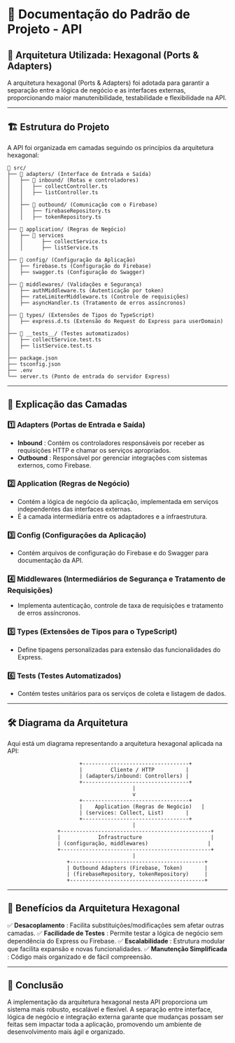 # 📖 Documentação do Padrão de Projeto - API

## 📌 Arquitetura Utilizada: Hexagonal (Ports & Adapters)

A arquitetura hexagonal (Ports & Adapters) foi adotada para garantir a separação entre a lógica de negócio e as interfaces externas, proporcionando maior manutenibilidade, testabilidade e flexibilidade na API.

---

## 🏗 Estrutura do Projeto

A API foi organizada em camadas seguindo os princípios da arquitetura hexagonal:

```
📂 src/
├── 📂 adapters/ (Interface de Entrada e Saída)
│   ├── 📂 inbound/ (Rotas e controladores)
│   │   ├── collectController.ts
│   │   ├── listController.ts
│   │
│   ├── 📂 outbound/ (Comunicação com o Firebase)
│   │   ├── firebaseRepository.ts
│   │   ├── tokenRepository.ts
│
├── 📂 application/ (Regras de Negócio)
│   ├── 📂 services
│   │      ├── collectService.ts
│   │      ├── listService.ts
│
├── 📂 config/ (Configuração da Aplicação)
│   ├── firebase.ts (Configuração do Firebase)
│   ├── swagger.ts (Configuração do Swagger)
│
├── 📂 middlewares/ (Validações e Segurança)
│   ├── authMiddleware.ts (Autenticação por token)
│   ├── rateLimiterMiddleware.ts (Controle de requisições)
│   ├── asyncHandler.ts (Tratamento de erros assíncronos)
│
├── 📂 types/ (Extensões de Tipos do TypeScript)
│   ├── express.d.ts (Extensão do Request do Express para userDomain)
│
├── 📂 __tests__/ (Testes automatizados)
│   ├── collectService.test.ts
│   ├── listService.test.ts
│
├── package.json
├── tsconfig.json
├── .env
└── server.ts (Ponto de entrada do servidor Express)
```

---

## 🎯 Explicação das Camadas

### **1️⃣ Adapters (Portas de Entrada e Saída)**

* **Inbound** : Contém os controladores responsáveis por receber as requisições HTTP e chamar os serviços apropriados.
* **Outbound** : Responsável por gerenciar integrações com sistemas externos, como Firebase.

### **2️⃣ Application (Regras de Negócio)**

* Contém a lógica de negócio da aplicação, implementada em serviços independentes das interfaces externas.
* É a camada intermediária entre os adaptadores e a infraestrutura.

### **3️⃣ Config (Configurações da Aplicação)**

* Contém arquivos de configuração do Firebase e do Swagger para documentação da API.

### **4️⃣ Middlewares (Intermediários de Segurança e Tratamento de Requisições)**

* Implementa autenticação, controle de taxa de requisições e tratamento de erros assíncronos.

### **5️⃣ Types (Extensões de Tipos para o TypeScript)**

* Define tipagens personalizadas para extensão das funcionalidades do Express.

### **6️⃣ Tests (Testes Automatizados)**

* Contém testes unitários para os serviços de coleta e listagem de dados.

---

## 🛠 Diagrama da Arquitetura

Aqui está um diagrama representando a arquitetura hexagonal aplicada na API:

```
                       +----------------------------------+
                       |         Cliente / HTTP          |
                       | (adapters/inbound: Controllers) |
                       +----------------------------------+
                                        |
                                        v
                       +----------------------------------+
                       |    Application (Regras de Negócio)   |
                       | (services: Collect, List)       |
                       +----------------------------------+
                                        |
                +------------------------------------------------+
                |            Infrastructure                      |
                | (configuração, middlewares)                   |
                +------------------------------------------------+
                                        |
                   +-------------------------------------------+
                   | Outbound Adapters (Firebase, Token)       |
                   | (firebaseRepository, tokenRepository)     |
                   +-------------------------------------------+
```

---

## 📌 Benefícios da Arquitetura Hexagonal

✅  **Desacoplamento** : Facilita substituições/modificações sem afetar outras camadas.
✅  **Facilidade de Testes** : Permite testar a lógica de negócio sem dependência do Express ou Firebase.
✅  **Escalabilidade** : Estrutura modular que facilita expansão e novas funcionalidades.
✅  **Manutenção Simplificada** : Código mais organizado e de fácil compreensão.

---

## 📜 Conclusão

A implementação da arquitetura hexagonal nesta API proporciona um sistema mais robusto, escalável e flexível. A separação entre interface, lógica de negócio e integração externa garante que mudanças possam ser feitas sem impactar toda a aplicação, promovendo um ambiente de desenvolvimento mais ágil e organizado.
